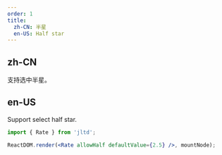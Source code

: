 ```yaml
---
order: 1
title:
  zh-CN: 半星
  en-US: Half star
---
```


## zh-CN

支持选中半星。

## en-US

Support select half star.

````jsx
import { Rate } from 'jltd';

ReactDOM.render(<Rate allowHalf defaultValue={2.5} />, mountNode);
````
